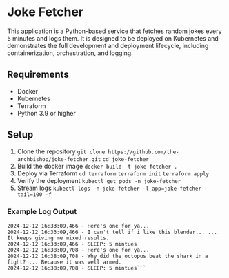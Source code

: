 # Joke Fetcher
This application is a Python-based service that fetches random jokes every 5 minutes and logs them. It is designed to be deployed on Kubernetes and demonstrates the full development and deployment lifecycle, including containerization, orchestration, and logging.

## Requirements
- Docker
- Kubernetes
- Terraform
- Python 3.9 or higher

## Setup
1. Clone the repository 
`git clone https://github.com/the-archbishop/joke-fetcher.git`
`cd joke-fetcher`
2. Build the docker image
`docker build -t joke-fetcher .`
3. Deploy via Terraform
`cd terraform`
`terraform init`
`terraform apply`
4. Verify the deployment
`kubectl get pods -n joke-fetcher`
5. Stream logs
`kubectl logs -n joke-fetcher -l app=joke-fetcher --tail=100 -f`

### Example Log Output
```2024-12-12 16:33:09,312 - START: joke fetcher
2024-12-12 16:33:09,466 - Here's one for ya...
2024-12-12 16:33:09,466 - I can't tell if i like this blender... ... It keeps giving me mixed results.
2024-12-12 16:33:09,466 - SLEEP: 5 mintues
2024-12-12 16:38:09,708 - Here's one for ya...
2024-12-12 16:38:09,708 - Why did the octopus beat the shark in a fight? ... Because it was well armed.
2024-12-12 16:38:09,708 - SLEEP: 5 mintues```
